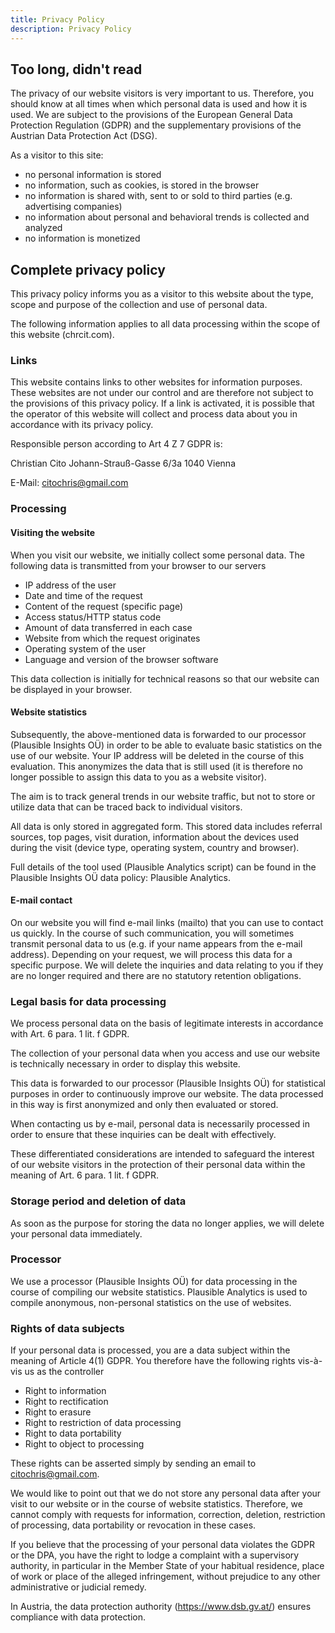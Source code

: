```yaml
---
title: Privacy Policy
description: Privacy Policy
---
```


## Too long, didn't read

The privacy of our website visitors is very important to us. Therefore, you should know at all times when which personal data is used and how it is used. We are subject to the provisions of the European General Data Protection Regulation (GDPR) and the supplementary provisions of the Austrian Data Protection Act (DSG).

As a visitor to this site:

- no personal information is stored
- no information, such as cookies, is stored in the browser
- no information is shared with, sent to or sold to third parties (e.g. advertising companies)
- no information about personal and behavioral trends is collected and analyzed
- no information is monetized

## Complete privacy policy

This privacy policy informs you as a visitor to this website about the type, scope and purpose of the collection and use of personal data.

The following information applies to all data processing within the scope of this website (chrcit.com).

### Links

This website contains links to other websites for information purposes. These websites are not under our control and are therefore not subject to the provisions of this privacy policy. If a link is activated, it is possible that the operator of this website will collect and process data about you in accordance with its privacy policy.

Responsible person according to Art 4 Z 7 GDPR is:

Christian Cito
Johann-Strauß-Gasse 6/3a
1040 Vienna

E-Mail: [citochris@gmail.com](mailto:citochris@gmail.com)

### Processing

#### Visiting the website

When you visit our website, we initially collect some personal data. The following data is transmitted from your browser to our servers

- IP address of the user
- Date and time of the request
- Content of the request (specific page)
- Access status/HTTP status code
- Amount of data transferred in each case
- Website from which the request originates
- Operating system of the user
- Language and version of the browser software

This data collection is initially for technical reasons so that our website can be displayed in your browser.

#### Website statistics

Subsequently, the above-mentioned data is forwarded to our processor (Plausible Insights OÜ) in order to be able to evaluate basic statistics on the use of our website. Your IP address will be deleted in the course of this evaluation. This anonymizes the data that is still used (it is therefore no longer possible to assign this data to you as a website visitor).

The aim is to track general trends in our website traffic, but not to store or utilize data that can be traced back to individual visitors.

All data is only stored in aggregated form. This stored data includes referral sources, top pages, visit duration, information about the devices used during the visit (device type, operating system, country and browser).

Full details of the tool used (Plausible Analytics script) can be found in the Plausible Insights OÜ data policy: Plausible Analytics.

#### E-mail contact

On our website you will find e-mail links (mailto) that you can use to contact us quickly. In the course of such communication, you will sometimes transmit personal data to us (e.g. if your name appears from the e-mail address). Depending on your request, we will process this data for a specific purpose. We will delete the inquiries and data relating to you if they are no longer required and there are no statutory retention obligations.

### Legal basis for data processing

We process personal data on the basis of legitimate interests in accordance with Art. 6 para. 1 lit. f GDPR.

The collection of your personal data when you access and use our website is technically necessary in order to display this website.

This data is forwarded to our processor (Plausible Insights OÜ) for statistical purposes in order to continuously improve our website. The data processed in this way is first anonymized and only then evaluated or stored.

When contacting us by e-mail, personal data is necessarily processed in order to ensure that these inquiries can be dealt with effectively.

These differentiated considerations are intended to safeguard the interest of our website visitors in the protection of their personal data within the meaning of Art. 6 para. 1 lit. f GDPR.

### Storage period and deletion of data

As soon as the purpose for storing the data no longer applies, we will delete your personal data immediately.

### Processor

We use a processor (Plausible Insights OÜ) for data processing in the course of compiling our website statistics. Plausible Analytics is used to compile anonymous, non-personal statistics on the use of websites.

### Rights of data subjects

If your personal data is processed, you are a data subject within the meaning of Article 4(1) GDPR. You therefore have the following rights vis-à-vis us as the controller

- Right to information
- Right to rectification
- Right to erasure
- Right to restriction of data processing
- Right to data portability
- Right to object to processing

These rights can be asserted simply by sending an email to citochris@gmail.com.

We would like to point out that we do not store any personal data after your visit to our website or in the course of website statistics. Therefore, we cannot comply with requests for information, correction, deletion, restriction of processing, data portability or revocation in these cases.

If you believe that the processing of your personal data violates the GDPR or the DPA, you have the right to lodge a complaint with a supervisory authority, in particular in the Member State of your habitual residence, place of work or place of the alleged infringement, without prejudice to any other administrative or judicial remedy.

In Austria, the data protection authority (https://www.dsb.gv.at/) ensures compliance with data protection.
